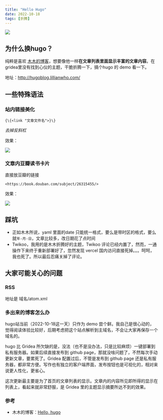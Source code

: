 ```yaml
---
title: "Hello Hugo"
date: 2022-10-18
tags: [折腾]
---
```



![](https://s2.loli.net/2022/10/18/zIW2G7T4FldPCy8.png)

## 为什么换hugo？

纯粹是喜欢 [木木的博客](https://immmmm.com/)，想要像他一样**在文章列表里面显示丰富的文章内容**。在gridea里没有找到心仪的主题，干脆折腾一下，搞个hugo 的 demo 看一下。

地址：http://hugoblog.lillianwho.com/

<!--more-->

## 一些特殊语法

### 站内链接美化

```
{\{<link "文章文件名">}\}
```

*去掉反斜杠*

效果：


![](https://s2.loli.net/2022/10/18/fMReN1xkUgE7jSW.png)

### 文章内豆瓣读书卡片

直接放豆瓣的链接
```
<https://book.douban.com/subject/26315455/>
```

效果：

![](https://s2.loli.net/2022/10/18/syV9YzfHSZgk852.png)


## 踩坑

- 正如木木所说，yaml 里面的date 只能统一格式，要么是带时区的格式，要么就`年-月-日`，文章比较多，改日期花了点时间
- Twikoo，我用的是木木折腾好的主题，Twikoo 评论已经内置了，然而，一通操作下来终于重新部署好了，忽然发现 vercel 国内访问直接死掉。。。呵呵，我也死了。所以最后忍痛关掉了评论。

## 大家可能关心的问题

### RSS

地址是  域名/atom.xml

### 多出来的博客怎么办

hugo站当前（2022-10-18这一天）只作为 demo 尝个鲜。我自己是很心动的，觉得阅读体验比较好，后期考虑把这个站点解析到主域名，不会让大家再保存一个域名的。

hugo 比 Gridea 所欠缺的是，没法（也不是没办法，只是比较麻烦）一键部署到私有服务器。如果后续直接发布到 github page，那就没啥问题了，不然每次手动更新文章，要累死了。Gridea 配置过后，不管是发布到 github page 还是私有服务器，都非常方便。写作也有独立的客户端界面，发布按钮也是可视化的，相对来说更人性化，更省心。

这次更新最主要是为了首页的文章列表的显示。文章内的内容所见即所得的显示在列表上，看起来就非常舒服，是 Gridea 里的主题显示摘要所达不到的效果。

### 参考

- 木木的博客：[Hello, hugo](https://immmmm.com/hello-hugo/)